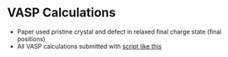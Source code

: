 # VASP Calculations

* Paper used pristine crystal and defect in relaxed final charge state (final positions)
* All VASP calculations submitted with [script like this](https://github.com/laurarnichols/CrossSectionCalculations/blob/main/Scripts/onyx/run_VASP.scr)

